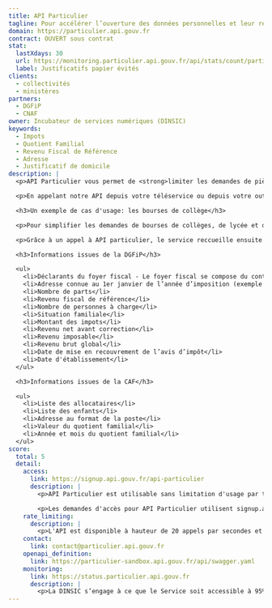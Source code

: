 ```yaml
---
title: API Particulier
tagline: Pour accélérer l’ouverture des données personnelles et leur réutilisation, automatisez vos demandes de pièces justificatives
domain: https://particulier.api.gouv.fr
contract: OUVERT sous contrat
stat:
  lastXdays: 30
  url: https://monitoring.particulier.api.gouv.fr/api/stats/count/particulier.api.gouv.fr?range[@timestamp][gte]=now-30d&match[status-code]=200
  label: Justificatifs papier évités
clients:
  - collectivités
  - ministères
partners:
  - DGFiP
  - CNAF
owner: Incubateur de services numériques (DINSIC)
keywords:
  - Impots
  - Quotient Familial
  - Revenu Fiscal de Référence
  - Adresse
  - Justificatif de domicile
description: |
  <p>API Particulier vous permet de <strong>limiter les demandes de pièces justificatives</strong> ou informations lorsqu’elles sont détenues par d’autres administrations et de <strong>limiter le risque de fraude documentaire</strong> en récupérant des informations certifiées à la source.</p>

  <p>En appelant notre API depuis votre téléservice ou depuis votre outil de gestion, vous remplacez un système complexe de gestion des documents par deux simples champs de saisie de secrets par vos usagers. Votre outil récupère ensuite nos données et permet d'afficher une réponse en temps réel à l'utilisateur.</p>

  <h3>Un exemple de cas d'usage: les bourses de collège</h3>

  <p>Pour simplifier les demandes de bourses de collèges, de lycée et d'enseignement supérieur, le Ministère de l'Éducation nationale à remplacé la récupération d'un avis d'imposition par les champs "Numéro fiscal" et "Référence d'avis" (deux informations secrètes présentes sur les avis d'imposition).</p>

  <p>Grâce à un appel à API particulier, le service reccueille ensuite le revenu fiscal de référence du foyer et peut instantanément notifier l'usager du montant de sa bourse. Le service est désormais tout à fait numérique. Le gain est également important pour l'intendant qui n'a plus à vérifier lui-même l'authenticité du document.</p>

  <h3>Informations issues de la DGFiP</h3>

  <ul>
    <li>Déclarants du foyer fiscal - Le foyer fiscal se compose du contribuable lui-même, du conjoint ou partenaire de Pacs</li>
    <li>Adresse connue au 1er janvier de l’année d’imposition (exemple au 1er janvier 2018 pour les revenus de 2017)</li>
    <li>Nombre de parts</li>
    <li>Revenu fiscal de référence</li>
    <li>Nombre de personnes à charge</li>
    <li>Situation familiale</li>
    <li>Montant des impots</li>
    <li>Revenu net avant correction</li>
    <li>Revenu imposable</li>
    <li>Revenu brut global</li>
    <li>Date de mise en recouvrement de l’avis d’impôt</li>
    <li>Date d'établissement</li>
  </ul>

  <h3>Informations issues de la CAF</h3>

  <ul>
    <li>Liste des allocataires</li>
    <li>Liste des enfants</li>
    <li>Adresse au format de la poste</li>
    <li>Valeur du quotient familial</li>
    <li>Année et mois du quotient familial</li>
  </ul>
score:
  total: 5
  detail:
    access:
      link: https://signup.api.gouv.fr/api-particulier
      description: |
        <p>API Particulier est utilisable sans limitation d'usage par toute collectivité et ministère justifiant de la nécessité de receuillir une information personnelle pour une démarche administrative (justificatif de domicile, revenu fiscal de référence, etc).</p>

        <p>Les demandes d'accès pour API Particulier utilisent signup.api.gouv.fr, un outil mis à disposition pour toutes les API catalogués sur api.gouv.fr.</p>
    rate_limiting:
      description: |
        <p>L'API est disponible à hauteur de 20 appels par secondes et par jetons d'accès.</p>
    contact:
      link: contact@particulier.api.gouv.fr
    openapi_definition:
      link: https://particulier-sandbox.api.gouv.fr/api/swagger.yaml
    monitoring:
      link: https://status.particulier.api.gouv.fr
      description: |
        <p>La DINSIC s’engage à ce que le Service soit accessible à 95% et la DINSIC s’engage à améliorer progressivement ce rendement.</p>
---
```

